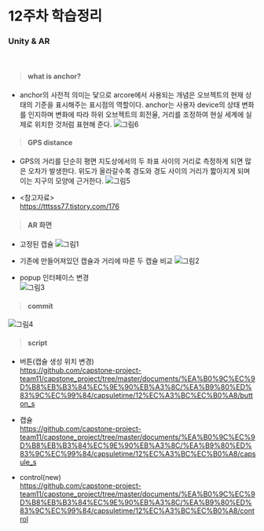 12주차 학습정리<br/>
===============

### Unity & AR
<br/>

> #### what is anchor? <br/>
* anchor의 사전적 의미는 닻으로 arcore에서 사용되는 개념은 오브젝트의 현재 상태의 기준을 표시해주는 표시점의 역할이다. anchor는 사용자 device의 상태 변화를 인지하며 변화에 따라 하위 오브젝트의 회전율, 거리를 조정하여 현실 세계에 실제로 위치한 것처럼 표현해 준다.
![그림6](https://user-images.githubusercontent.com/48250370/84873160-cd6cf980-b0bd-11ea-966a-3f5d3f75764d.png)

> #### GPS distance <br/>
* GPS의 거리를 단순히 평면 지도상에서의 두 좌표 사이의 거리로 측정하게 되면 많은 오차가 발생한다. 위도가 올라갈수록 경도와 경도 사이의 거리가 짧아지게 되며 이는 지구의 모양에 근거한다.
![그림5](https://user-images.githubusercontent.com/48250370/84870340-29358380-b0ba-11ea-8ca6-982a538d97e3.png)

* <참고자료> </br>
https://tttsss77.tistory.com/176

> #### AR 화면<br/>
* 고정된 캡슐
![그림1](https://user-images.githubusercontent.com/48250370/84864252-5893c280-b0b1-11ea-8630-f53d79c60a36.png)

* 기존에 만들어져있던 캡슐과 거리에 따른 두 캡슐 비교
![그림2](https://user-images.githubusercontent.com/48250370/84864291-647f8480-b0b1-11ea-9179-6fc360f03024.png)

* popup 인터페이스 변경 </br>
![그림3](https://user-images.githubusercontent.com/48250370/84864297-65b0b180-b0b1-11ea-8518-6d5a10cb4238.png)

> #### commit
![그림4](https://user-images.githubusercontent.com/48250370/84864514-c17b3a80-b0b1-11ea-983f-5da7616d0bfe.PNG)

> #### script
* 버튼(캡슐 생성 위치 변경) </br>
https://github.com/capstone-project-team11/capstone_project/tree/master/documents/%EA%B0%9C%EC%9D%B8%EB%B3%84%EC%9E%90%EB%A3%8C/%EA%B9%80%ED%83%9C%EC%99%84/capsuletime/12%EC%A3%BC%EC%B0%A8/button_s

* 캡슐 </br>
https://github.com/capstone-project-team11/capstone_project/tree/master/documents/%EA%B0%9C%EC%9D%B8%EB%B3%84%EC%9E%90%EB%A3%8C/%EA%B9%80%ED%83%9C%EC%99%84/capsuletime/12%EC%A3%BC%EC%B0%A8/capsule_s

* control(new) </br>
https://github.com/capstone-project-team11/capstone_project/tree/master/documents/%EA%B0%9C%EC%9D%B8%EB%B3%84%EC%9E%90%EB%A3%8C/%EA%B9%80%ED%83%9C%EC%99%84/capsuletime/12%EC%A3%BC%EC%B0%A8/control
